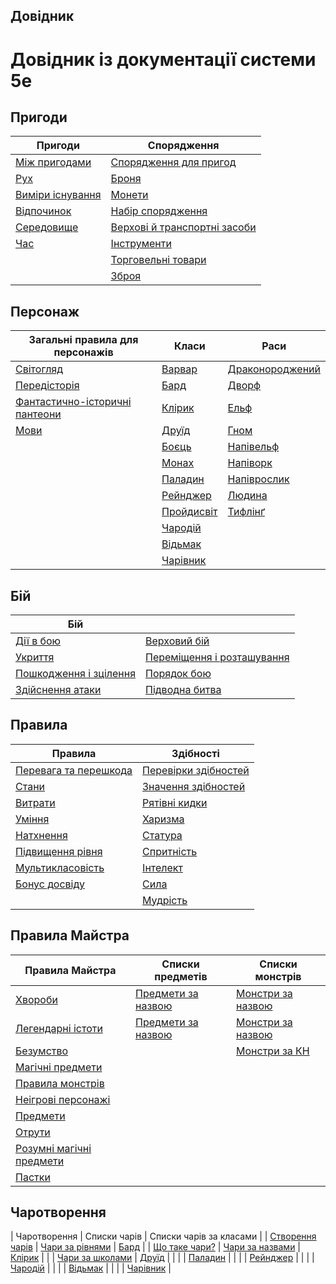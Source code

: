 ## Довідник
# Довідник із документації системи 5е

## Пригоди

| Пригоди                                                  | Спорядження                                                                    |
| -------------------------------------------------------- | ------------------------------------------------------------------------------ |
| [Між пригодами](./adventuring/between_adventures.md)     | [Спорядження для пригод](./adventuring/equipment/adventuring_gear.md)          |
| [Рух](./adventuring/movement.md)                         | [Броня](./adventuring/equipment/armor.md)                                      |
| [Виміри існування](./adventuring/planes_of_existence.md) | [Монети](./adventuring/equipment/coins.md)                                     |
| [Відпочинок](./adventuring/resting.md)                   | [Набір спорядження](./adventuring/equipment/equipment_packs.md)                |
| [Середовище](./adventuring/the_environment.md)           | [Верхові й транспортні засоби](./adventuring/equipment/mounts_and_vehicles.md) |
| [Час](./adventuring/time.md)                             | [Інструменти](./adventuring/equipment/tools.md)                                |
|                                                          | [Торговельні товари](./adventuring/equipment/trade_goods.md)                   |
|                                                          | [Зброя](./adventuring/equipment/weapons.md)                                    |


## Персонаж

| Загальні правила для персонажів                                               | Класи                                      | Раси                                               |
| ----------------------------------------------------------------------------- | ------------------------------------------ | -------------------------------------------------- |
| [Світогляд](./character/alignment.md)                                         | [Варвар](./character/classes/barbarian.md) | [Драконороджений](./character/races/dragonborn.md) |
| [Передісторія](./character/backgrounds.md)                                    | [Бард](./character/classes/bard.md)        | [Дворф](./character/races/dwarf.md)                |
| [Фантастично-історичні пантеони](./character/fantasy-historical_pantheons.md) | [Клірик](./character/classes/cleric.md)    | [Ельф](./character/races/elf.md)                   |
| [Мови](./character/languages.md)                                              | [Друїд](./character/classes/druid.md)      | [Гном](./character/races/gnome.md)                 |
|                                                                               | [Боєць](./character/classes/fighter.md)    | [Напівельф](./character/races/half-elf.md)         |
|                                                                               | [Монах](./character/classes/monk.md)       | [Напіворк](./character/races/half-orc.md)          |
|                                                                               | [Паладин](./character/classes/paladin.md)  | [Напіврослик](./character/races/halfling.md)       |
|                                                                               | [Рейнджер](./character/classes/ranger.md)  | [Людина](./character/races/human.md)               |
|                                                                               | [Пройдисвіт](./character/classes/rogue.md) | [Тифлінґ](./character/races/tiefling.md)           |
|                                                                               | [Чародій](./character/classes/sorcerer.md) |                                                    |
|                                                                               | [Відьмак](./character/classes/warlock.md)  |                                                    |
|                                                                               | [Чарівник](./character/classes/wizard.md)  |                                                    |

## Бій

| Бій                                                      |                                                                 |
| -------------------------------------------------------- | --------------------------------------------------------------- |
| [Дії в бою](./combat/actions_in_combat.md)               | [Верховий бій](./combat/mounted_combat.md)                      |
| [Укриття](./combat/cover.md)                             | [Переміщення і розташування](./combat/movement_and_position.md) |
| [Пошкодження і зцілення](./combat/damage_and_healing.md) | [Порядок бою](./combat/order_of_combat.md)                      |
| [Здійснення атаки](./combat/making_an_attack.md)         | [Підводна битва](./combat/underwater_combat.md)                 |

## Правила

| Правила                                                        | Здібності                                                    |
| -------------------------------------------------------------- | ------------------------------------------------------------ |
| [Перевага та перешкода](./rules/advantage_and_disadvantage.md) | [Перевірки здібностей](./rules/abilities/ability_checks.md) |
| [Стани](./rules/conditions.md)                                 | [Значення здібностей](./rules/abilities/ability_scores.md)  |
| [Витрати](./rules/expenses.md)                                 | [Рятівні кидки](./rules/abilities/saving_throws.md)          |
| [Уміння](./rules/feats.md)                                     | [Харизма](./rules/abilities/charisma.md)                     |
| [Натхнення](./rules/inspiration.md)                            | [Статура](./rules/abilities/constitution.md)                 |
| [Підвищення рівня](./rules/leveling_up.md)                     | [Спритність](./rules/abilities/dexterity.md)                 |
| [Мультикласовість](./rules/multiclassing.md)                   | [Інтелект](./rules/abilities/intelligence.md)                |
| [Бонус досвіду](./rules/proficiency_bonus.md)                  | [Сила](./rules/abilities/strength.md)                        |
|                                                                | [Мудрість](./rules/abilities/wisdom.md)                      |


## Правила Майстра

| Правила Майстра                                                         | Списки предметів                                                             | Списки монстрів                                                             |
| ------------------------------------------------------------------------ | ---------------------------------------------------------------------------- | --------------------------------------------------------------------------- |
| [Хвороби](./gamemaster_rules/diseases.md)                                | [Предмети за назвою](./gamemaster_rules/magic_item_indexes/items_by_name.md) | [Монстри за назвою](./gamemaster_rules/monster_indexes/monsters_by_name.md) |
| [Легендарні істоти](./gamemaster_rules/legendary_creatures.md)           | [Предмети за назвою](./gamemaster_rules/magic_item_indexes/items_by_type.md) | [Монстри за назвою](./gamemaster_rules/monster_indexes/monsters_by_type.md) |
| [Безумство](./gamemaster_rules/madness.md)                               |                                                                              | [Монстри за КН](./gamemaster_rules/monster_indexes/monsters_by_cr.md)       |
| [Магічні предмети](./gamemaster_rules/magic_items.md)                    |                                                                              |                                                                             |
| [Правила монстрів](./gamemaster_rules/monster_rules.md)                  |                                                                              |                                                                             |
| [Неігрові персонажі](./gamemaster_rules/nonplayer_characters.md)         |                                                                              |                                                                             |
| [Предмети](./gamemaster_rules/objects.md)                                |                                                                              |                                                                             |
| [Отрути](./gamemaster_rules/poisons.md)                                  |                                                                              |                                                                             |
| [Розумні магічні предмети](./gamemaster_rules/sentient_magical_items.md) |                                                                              |                                                                             |
| [Пастки](./gamemaster_rules/traps.md)                                    |                                                                              |                                                                             |

## Чаротворення

| Чаротворення                                        | Списки чарів                                        | Списки чарів за класами                   | | [Створення чарів](./spellcasting/casting_a_spell.md)  | [Чари за рівнями](./spellcasting/spell_indexes/spells_by_level.md)   | [Бард](./spellcasting/spell_lists/bard_spells.md)         | | [Що таке чари?](./spellcasting/what_is_a_spell.md) | [Чари за назвами](./spellcasting/spell_indexes/spells_by_name.md)     | [Клірик](./spellcasting/spell_lists/cleric_spells.md)     | |                                                      | [Чари за школами](./spellcasting/spell_indexes/spells_by_school.md) | [Друїд](./spellcasting/spell_lists/druid_spells.md)       | |                                                      |                                                                     | [Паладин](./spellcasting/spell_lists/paladin_spells.md)   | |                                                      |                                                                     | [Рейнджер](./spellcasting/spell_lists/ranger_spells.md)     | |                                                      |                                                                     | [Чародій](./spellcasting/spell_lists/sorcerer_spells.md) | |                                                      |                                                                     | [Відьмак](./spellcasting/spell_lists/warlock_spells.md)   | |                                                      |                                                                     | [Чарівник](./spellcasting/spell_lists/wizard_spells.md)     |
